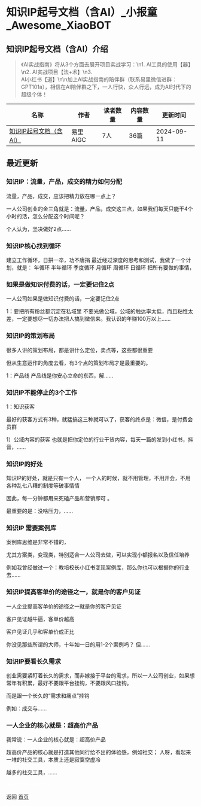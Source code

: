 # 知识IP起号文档（含AI）_小报童_Awesome_XiaoBOT

## 知识IP起号文档（含AI）介绍
> 《AI实战指南》将从3个方面去展开项目实战学习：\n1. AI工具的使用【器】\n2. AI实战项目【法+术】\n3.  
AI小红书【道】\n\n加上AI实战指南的陪伴群（联系易里微信进群：GPT101a），相信在AI陪伴群之下，一人行快，众人行远，成为AI时代下的超级个体！  
  


|名称|作者|读者数量|内容数量|更新时间|
|---|---|---|---|---|
|[知识IP起号文档（含AI）](https://xiaobot.net/p/AIGCyili?refer=9c3f1c95-a052-465a-9902-f6d75080262a)|易里AIGC|7人|36篇|2024-09-11|

## 最近更新
### 知识IP：流量，产品，成交的精力如何分配

流量，产品，成交，应该把精力放在哪一点上？

一人公司创业的金三角就是：流量，产品，成交这三点，如果我们每天只能干4个小时的活，怎么分配这个时间呢？

个人认为，坚决做好2点......

### 知识IP核心找到循环

建立工作循环，日拱一卒，功不唐捐 最近经过深度的思考和测试，我做了一个计划，就是： 年循环 半年循环 季度循环 月循环 周循环 日循环 把所有要做的事情，

### 如果是做知识付费的话，一定要记住2点

一人公司如果是做知识付费的话，一定要记住2点

1：要把所有粉丝都沉淀在私域里 不要光做公域，公域的触达率太低，而且粘性太差，一定要想尽一切办法把人搞到微信来。我认识的年赚100万以上......

### 知识IP的策划布局

很多人讲的策划布局，都是讲什么定位，卖点等，这些都很重要

但从生意运作的角度去看，有3个点的策划布局才是最重要的。

1：产品线 产品线是你安心立命的东西，解......

### 知识IP不能停止的3个工作

1：知识获客

最好的获客方式有3种，就猛搞这三种就可以了，获客的终点是：微信，是付费会员群

1）公域内容的获客 也就是把你定位的行业干货内容，每天一篇的发到小红书，抖音，......

### 知识IP的好处

知识IP的好处，就是只有一个人， 一个人的时候，就不用管理，不用开会，不用各种乱七八糟的制度等破事情情

因此，每一分钟都用来死磕产品和营销即可 。

最重要的是：没啥压力，......

### 知识IP 需要案例库

案例库思维是非常不错的，

尤其方案类，变现类，特别适合一人公司去做，可以实现小额报名以及信任培养

例如我曾经做过一个：教培校长小红书变现案例库，那么你也可以根据你的行业去......

### 知识IP提高客单价的途径之一，就是你的客户见证

一人企业提高客单价的途径之一就是你的客户见证

客户见证越牛逼，客单价越高

客户见证几乎和客单价成正比

你没见那些所谓的大师，十年如一日的用1-2个案例吗？ 但......

### 知识IP要看长久需求

创业需要紧盯着长久的需求，而非嫁接于平台的需求，所以一人公司创业，如果想常年有积累，最好不要跟平台挂钩，不要跟风口挂钩。

而是跟一个长久的“需求和痛点”挂钩

例如：成交与......

### 一人企业的核心就是：超高价产品

我常说：一人企业的核心就是：超高价产品

超高价产品的核心就是打造其他同行给不出的体验感，例如社交； 人呀，看起来一堆的社交工具，本质上还是寂寞空虚冷

越多的社交工具，......


<a href="https://github.com/Reno9527/awesome-xiaobot" style="color: white; text-decoration: none;">awesome-xiaobot</a>

返回 [首页](../README.md)
